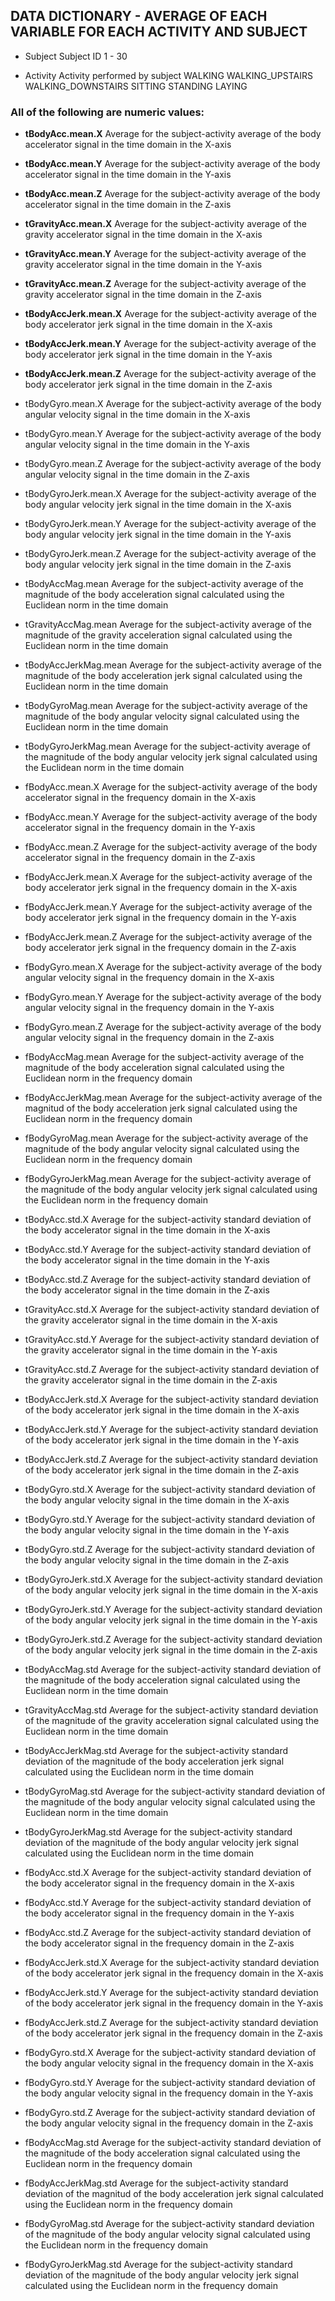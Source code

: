 ## DATA DICTIONARY - AVERAGE OF EACH VARIABLE FOR EACH ACTIVITY AND SUBJECT

* Subject	Subject ID
			1 - 30
			
* Activity	Activity performed by subject 
			WALKING
			WALKING_UPSTAIRS
			WALKING_DOWNSTAIRS
			SITTING
			STANDING
			LAYING
			
### All of the following are numeric values:
			
* **tBodyAcc.mean.X**	Average for the subject-activity average of the body accelerator signal in the time domain in the X-axis

* **tBodyAcc.mean.Y**	Average for the subject-activity average of the body accelerator signal in the time domain in the Y-axis

* **tBodyAcc.mean.Z**	Average for the subject-activity average of the body accelerator signal in the time domain in the Z-axis

* **tGravityAcc.mean.X**	Average for the subject-activity average of the gravity accelerator signal in the time domain in the X-axis

* **tGravityAcc.mean.Y**	Average for the subject-activity average of the gravity accelerator signal in the time domain in the Y-axis

* **tGravityAcc.mean.Z**	Average for the subject-activity average of the gravity accelerator signal in the time domain in the Z-axis

* **tBodyAccJerk.mean.X**	Average for the subject-activity average of the body accelerator jerk signal in the time domain in the X-axis

* **tBodyAccJerk.mean.Y**	Average for the subject-activity average of the body accelerator jerk signal in the time domain in the Y-axis

* **tBodyAccJerk.mean.Z**	Average for the subject-activity average of the body accelerator jerk signal in the time domain in the Z-axis

* tBodyGyro.mean.X		Average for the subject-activity average of the body angular velocity signal in the time domain in the X-axis

* tBodyGyro.mean.Y		Average for the subject-activity average of the body angular velocity signal in the time domain in the Y-axis

* tBodyGyro.mean.Z		Average for the subject-activity average of the body angular velocity signal in the time domain in the Z-axis

* tBodyGyroJerk.mean.X	Average for the subject-activity average of the body angular velocity jerk signal in the time domain in the X-axis

* tBodyGyroJerk.mean.Y	Average for the subject-activity average of the body angular velocity jerk signal in the time domain in the Y-axis

* tBodyGyroJerk.mean.Z	Average for the subject-activity average of the body angular velocity jerk signal in the time domain in the Z-axis

* tBodyAccMag.mean		Average for the subject-activity average of the magnitude of the body acceleration signal calculated using the Euclidean norm in the time domain 

* tGravityAccMag.mean	Average for the subject-activity average of the magnitude of the gravity acceleration signal calculated using the Euclidean norm in the time domain

* tBodyAccJerkMag.mean	Average for the subject-activity average of the magnitude of the body acceleration jerk signal calculated using the Euclidean norm in the time domain

* tBodyGyroMag.mean		Average for the subject-activity average of the magnitude of the body angular velocity signal calculated using the Euclidean norm in the time domain

* tBodyGyroJerkMag.mean	Average for the subject-activity average of the magnitude of the body angular velocity jerk signal calculated using the Euclidean norm in the time domain

* fBodyAcc.mean.X		Average for the subject-activity average of the body accelerator signal in the frequency domain in the X-axis

* fBodyAcc.mean.Y		Average for the subject-activity average of the body accelerator signal in the frequency domain in the Y-axis

* fBodyAcc.mean.Z		Average for the subject-activity average of the body accelerator signal in the frequency domain in the Z-axis

* fBodyAccJerk.mean.X	Average for the subject-activity average of the body accelerator jerk signal in the frequency domain in the X-axis

* fBodyAccJerk.mean.Y	Average for the subject-activity average of the body accelerator jerk signal in the frequency domain in the Y-axis

* fBodyAccJerk.mean.Z	Average for the subject-activity average of the body accelerator jerk signal in the frequency domain in the Z-axis

* fBodyGyro.mean.X		Average for the subject-activity average of the body angular velocity signal in the frequency domain in the X-axis

* fBodyGyro.mean.Y		Average for the subject-activity average of the body angular velocity signal in the frequency domain in the Y-axis

* fBodyGyro.mean.Z		Average for the subject-activity average of the body angular velocity signal in the frequency domain in the Z-axis

* fBodyAccMag.mean		Average for the subject-activity average of the magnitude of the body acceleration signal calculated using the Euclidean norm in the frequency domain 

* fBodyAccJerkMag.mean	Average for the subject-activity average of the magnitud of the body acceleration jerk signal calculated using the Euclidean norm in the frequency domain 

* fBodyGyroMag.mean		Average for the subject-activity average of the magnitude of the body angular velocity signal calculated using the Euclidean norm in the frequency domain

* fBodyGyroJerkMag.mean	Average for the subject-activity average of the magnitude of the body angular velocity jerk signal calculated using the Euclidean norm in the frequency domain

* tBodyAcc.std.X		Average for the subject-activity standard deviation of the body accelerator signal in the time domain in the X-axis

* tBodyAcc.std.Y		Average for the subject-activity standard deviation of the body accelerator signal in the time domain in the Y-axis

* tBodyAcc.std.Z		Average for the subject-activity standard deviation of the body accelerator signal in the time domain in the Z-axis

* tGravityAcc.std.X		Average for the subject-activity standard deviation of the gravity accelerator signal in the time domain in the X-axis

* tGravityAcc.std.Y		Average for the subject-activity standard deviation of the gravity accelerator signal in the time domain in the Y-axis

* tGravityAcc.std.Z		Average for the subject-activity standard deviation of the gravity accelerator signal in the time domain in the Z-axis

* tBodyAccJerk.std.X	Average for the subject-activity standard deviation of the body accelerator jerk signal in the time domain in the X-axis

* tBodyAccJerk.std.Y	Average for the subject-activity standard deviation of the body accelerator jerk signal in the time domain in the Y-axis

* tBodyAccJerk.std.Z	Average for the subject-activity standard deviation of the body accelerator jerk signal in the time domain in the Z-axis

* tBodyGyro.std.X		Average for the subject-activity standard deviation of the body angular velocity signal in the time domain in the X-axis

* tBodyGyro.std.Y		Average for the subject-activity standard deviation of the body angular velocity signal in the time domain in the Y-axis

* tBodyGyro.std.Z		Average for the subject-activity standard deviation of the body angular velocity signal in the time domain in the Z-axis

* tBodyGyroJerk.std.X	Average for the subject-activity standard deviation of the body angular velocity jerk signal in the time domain in the X-axis

* tBodyGyroJerk.std.Y	Average for the subject-activity standard deviation of the body angular velocity jerk signal in the time domain in the Y-axis

* tBodyGyroJerk.std.Z	Average for the subject-activity standard deviation of the body angular velocity jerk signal in the time domain in the Z-axis

* tBodyAccMag.std		Average for the subject-activity standard deviation of the magnitude of the body acceleration signal calculated using the Euclidean norm in the time domain 

* tGravityAccMag.std	Average for the subject-activity standard deviation of the magnitude of the gravity acceleration signal calculated using the Euclidean norm in the time domain

* tBodyAccJerkMag.std	Average for the subject-activity standard deviation of the magnitude of the body acceleration jerk signal calculated using the Euclidean norm in the time domain

* tBodyGyroMag.std		Average for the subject-activity standard deviation of the magnitude of the body angular velocity signal calculated using the Euclidean norm in the time domain

* tBodyGyroJerkMag.std	Average for the subject-activity standard deviation of the magnitude of the body angular velocity jerk signal calculated using the Euclidean norm in the time domain

* fBodyAcc.std.X		Average for the subject-activity standard deviation of the body accelerator signal in the frequency domain in the X-axis

* fBodyAcc.std.Y		Average for the subject-activity standard deviation of the body accelerator signal in the frequency domain in the Y-axis

* fBodyAcc.std.Z		Average for the subject-activity standard deviation of the body accelerator signal in the frequency domain in the Z-axis

* fBodyAccJerk.std.X	Average for the subject-activity standard deviation of the body accelerator jerk signal in the frequency domain in the X-axis

* fBodyAccJerk.std.Y	Average for the subject-activity standard deviation of the body accelerator jerk signal in the frequency domain in the Y-axis

* fBodyAccJerk.std.Z	Average for the subject-activity standard deviation of the body accelerator jerk signal in the frequency domain in the Z-axis

* fBodyGyro.std.X		Average for the subject-activity standard deviation of the body angular velocity signal in the frequency domain in the X-axis

* fBodyGyro.std.Y		Average for the subject-activity standard deviation of the body angular velocity signal in the frequency domain in the Y-axis

* fBodyGyro.std.Z		Average for the subject-activity standard deviation of the body angular velocity signal in the frequency domain in the Z-axis

* fBodyAccMag.std		Average for the subject-activity standard deviation of the magnitude of the body acceleration signal calculated using the Euclidean norm in the frequency domain

* fBodyAccJerkMag.std	Average for the subject-activity standard deviation of the magnitud of the body acceleration jerk signal calculated using the Euclidean norm in the frequency domain 

* fBodyGyroMag.std		Average for the subject-activity standard deviation of the magnitude of the body angular velocity signal calculated using the Euclidean norm in the frequency domain

* fBodyGyroJerkMag.std	Average for the subject-activity standard deviation of the magnitude of the body angular velocity jerk signal calculated using the Euclidean norm in the frequency domain